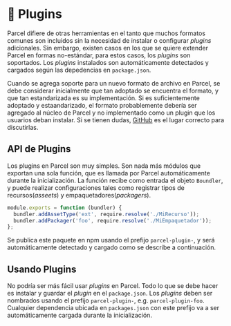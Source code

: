 # 🔌 Plugins

Parcel difiere de otras herramientas en el tanto que muchos formatos comunes son incluidos sin la necesidad de instalar o configurar _plugins_ adicionales. Sin embargo, existen casos en los que se quiere extender Parcel en formas no-estándar, para estos casos, los _plugins_ son soportados. Los _plugins_ instalados son automáticamente detectados y cargados según las depedencias en `package.json`.

Cuando se agrega soporte para un nuevo formato de archivo en Parcel, se debe considerar inicialmente que tan adoptado se encuentra el formato, y que tan estandarizada es su implementación. Si es suficientemente adoptado y estaandarizado, el formato probablemente debería ser agregado al núcleo de Parcel y no implementado como un plugin que los usuarios deban instalar. Si se tienen dudas, [GitHub](https://github.com/parcel-bundler/parcel/issues) es el lugar correcto para discutirlas.

## API de Plugins

Los plugins en Parcel son muy simples. Son nada más módulos que exportan una sola función, que es llamada por Parcel automáticamente durante la inicialización. La función recibe como entrada el objeto `Boundler`, y puede realizar configuraciones tales como registrar tipos de recursos(_asseets_) y empaquetadores(_packagers_).

```javascript
module.exports = function (bundler) {
  bundler.addAssetType('ext', require.resolve('./MiRecurso'));
  bundler.addPackager('foo', require.resolve('./MiEmpaquetador'));
};
```

Se publica este paquete en npm usando el prefijo `parcel-plugin-`, y será automáticamente detectado y cargado como se describe a continuación.

## Usando Plugins

No podría ser más fácil usar _plugins_ en Parcel. Todo lo que se debe hacer es instalar y guardar el _plugin_ en el `package.json`. Los _plugins_ deben ser nombrados usando el prefijo `parcel-plugin-`, e.g. `parcel-plugin-foo`. Cualquier dependencia ubicada en `packages.json` con este prefijo va a ser automáticamente cargada durante la inicialización.
